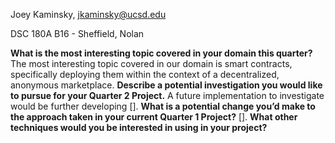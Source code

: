 Joey Kaminsky, jkaminsky@ucsd.edu 

DSC 180A B16 - Sheffield, Nolan


**What is the most interesting topic covered in your domain this quarter?**
The most interesting topic covered in our domain is smart contracts, specifically deploying them within the context of a decentralized, anonymous marketplace. 
**Describe a potential investigation you would like to pursue for your Quarter 2 Project.**
A future implementation to investigate would be further developing [].
**What is a potential change you’d make to the approach taken in your current Quarter 1 Project?**
[].
**What other techniques would you be interested in using in your project?**
